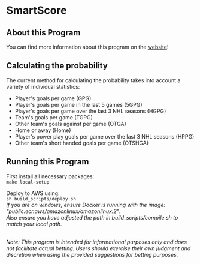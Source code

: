 # SmartScore

## About this Program
You can find more information about this program on the [website](https://nathanprobert.ca/smartscore/help)!

## Calculating the probability
The current method for calculating the probability takes into account a variety of individual statistics:
 - Player's goals per game (GPG)
 - Player's goals per game in the last 5 games (5GPG)
 - Player's goals per game over the last 3 NHL seasons (HGPG)
 - Team's goals per game (TGPG)
 - Other team's goals against per game (OTGA)
 - Home or away (Home)
 - Player's power play goals per game over the last 3 NHL seasons (HPPG)
 - Other team's short handed goals per game (OTSHGA)

## Running this Program

First install all necessary packages:<br/>
```make local-setup```<br/>

Deploy to AWS using:<br />
```sh build_scripts/deploy.sh```<br/>
*If you are on windows, ensure Docker is running with the image: "public.ecr.aws/amazonlinux/amazonlinux:2".*<br/>
*Also ensure you have adjusted the path in build_scripts/compile.sh to match your local path.*
<br/><br/>

*Note: This program is intended for informational purposes only and does not facilitate actual betting. Users should exercise their own judgment and discretion when using the provided suggestions for betting purposes.*


